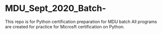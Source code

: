 # MDU_Sept_2020_Batch-
This repo is for Python certification preparation for MDU batch
All programs are created for practice for Microsft certification on Python.
